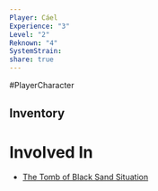 ```yaml
---
Player: Cáel
Experience: "3"
Level: "2"
Reknown: "4"
SystemStrain: 
share: true
---
```

#PlayerCharacter

## Inventory


# Involved In
- [The Tomb of Black Sand Situation](The%20Tomb%20of%20Black%20Sand%20Situation.md)
